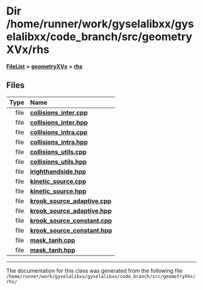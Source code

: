 

# Dir /home/runner/work/gyselalibxx/gyselalibxx/code\_branch/src/geometryXVx/rhs



[**FileList**](files.md) **>** [**geometryXVx**](dir_e51b496b46dd687775e46e0826614574.md) **>** [**rhs**](dir_53474cb30a3389ee74cb3186cae99ac0.md)












## Files

| Type | Name |
| ---: | :--- |
| file | [**collisions\_inter.cpp**](collisions__inter_8cpp.md) <br> |
| file | [**collisions\_inter.hpp**](collisions__inter_8hpp.md) <br> |
| file | [**collisions\_intra.cpp**](collisions__intra_8cpp.md) <br> |
| file | [**collisions\_intra.hpp**](collisions__intra_8hpp.md) <br> |
| file | [**collisions\_utils.cpp**](collisions__utils_8cpp.md) <br> |
| file | [**collisions\_utils.hpp**](collisions__utils_8hpp.md) <br> |
| file | [**irighthandside.hpp**](irighthandside_8hpp.md) <br> |
| file | [**kinetic\_source.cpp**](kinetic__source_8cpp.md) <br> |
| file | [**kinetic\_source.hpp**](kinetic__source_8hpp.md) <br> |
| file | [**krook\_source\_adaptive.cpp**](krook__source__adaptive_8cpp.md) <br> |
| file | [**krook\_source\_adaptive.hpp**](krook__source__adaptive_8hpp.md) <br> |
| file | [**krook\_source\_constant.cpp**](krook__source__constant_8cpp.md) <br> |
| file | [**krook\_source\_constant.hpp**](krook__source__constant_8hpp.md) <br> |
| file | [**mask\_tanh.cpp**](mask__tanh_8cpp.md) <br> |
| file | [**mask\_tanh.hpp**](mask__tanh_8hpp.md) <br> |



























































------------------------------
The documentation for this class was generated from the following file `/home/runner/work/gyselalibxx/gyselalibxx/code_branch/src/geometryXVx/rhs/`

